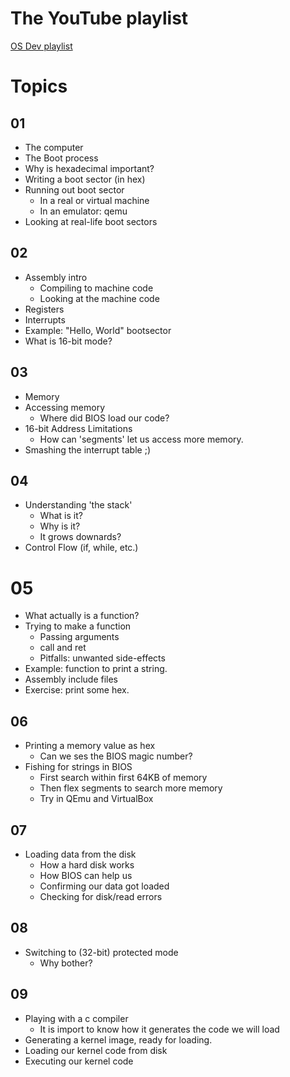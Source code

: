 # The YouTube playlist

[OS Dev playlist](https://youtube.com/playlist?list=PLrJApd3VJDK0gVMU3lZBVHBCgC1EeK)

# Topics

## 01
- The computer
- The Boot process
- Why is hexadecimal important?
- Writing a boot sector (in hex)
- Running out boot sector
    - In a real or virtual machine
    - In an emulator: qemu
- Looking at real-life boot sectors

## 02
- Assembly intro
    - Compiling to machine code
    - Looking at the machine code
- Registers
- Interrupts
- Example: "Hello, World" bootsector
- What is 16-bit mode?

## 03
- Memory
- Accessing memory
    - Where did BIOS load our code?
- 16-bit Address Limitations
    - How can 'segments' let us access more memory.
- Smashing the interrupt table ;)

## 04
- Understanding 'the stack'
    - What is it?
    - Why is it?
    - It grows downards?
- Control Flow (if, while, etc.)

# 05
- What actually is a function?
- Trying to make a function
    - Passing arguments
    - call and ret
    - Pitfalls: unwanted side-effects
- Example: function to print a string.
- Assembly include files
- Exercise: print some hex.

## 06
- Printing a memory value as hex
    - Can we ses the BIOS magic number?
- Fishing for strings in BIOS
    - First search within first 64KB of memory
    - Then flex segments to search more memory
    - Try in QEmu and VirtualBox

## 07
- Loading data from the disk
    - How a hard disk works
    - How BIOS can help us
    - Confirming our data got loaded
    - Checking for disk/read errors

## 08
- Switching to (32-bit) protected mode
    - Why bother?

## 09
- Playing with a c compiler
    - It is import to know how it generates the code we will load
- Generating a kernel image, ready for loading.
- Loading our kernel code from disk
- Executing our kernel code

